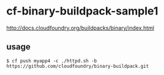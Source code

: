# cf-binary-buildpack-sample1

http://docs.cloudfoundry.org/buildpacks/binary/index.html

## usage

```
$ cf push myapp4 -c ./httpd.sh -b https://github.com/cloudfoundry/binary-buildpack.git
```
